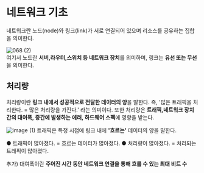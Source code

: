 # 네트워크 기초

네트워크란 노드(node)와 링크(link)가 서로 연결되어 있으며 리소스를 공유하는 집합을 의미한다.


![068 (2)](https://github.com/Hasegos/Study_CS/assets/93961708/ac73e99d-7760-48bb-916c-4bd0a1c42bbd)
<br>
여기서 노드란 **서버,라우터,스위치 등 네트워크 장치**를 의미하며, 링크는 **유선 또는 무선**을 의미한다.


## 처리량

처리량이란 **링크 내에서 성공적으로 전달한 데이터의 양**을 말한다.
즉, '많은 트래픽을 처리한다. = 많은 처리량을 가진다.' 라는 의미이다.
또한 처리량은 **트래픽,네트워크 장치 간의 대여폭, 중간에 발생하는 에러, 하드웨어 스펙**에 영향을 받는다.

![image (1)](https://github.com/Hasegos/Study_CS/assets/93961708/3c8836bd-4ee3-4516-adac-0dbdb4a7b36d)
트래픽은 특정 시점에 링크 내에 **'흐르는'** 데이터의 양을 말한다.

● 트래픽이 많아졌다. = 흐르는 데이터가 많아졌다.
● 처리량이 많아졌다. = 처리되는 트래픽이 많아졌다.

추가) 대여폭이란 **주어진 시간 동안 네트워크 연결을 통해 흐를 수 있는 최대 비트 수**




